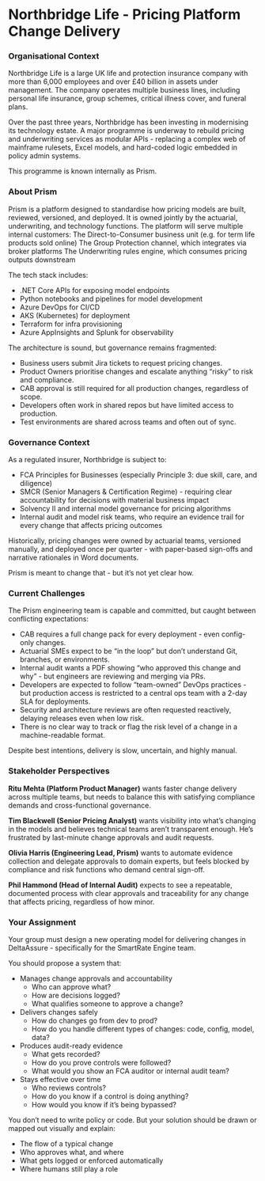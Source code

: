 # Northbridge Life - Pricing Platform Change Delivery

### Organisational Context

Northbridge Life is a large UK life and protection insurance company with more than 6,000 employees and over £40 billion in assets under management. The company operates multiple business lines, including personal life insurance, group schemes, critical illness cover, and funeral plans.

Over the past three years, Northbridge has been investing in modernising its technology estate. A major programme is underway to rebuild pricing and underwriting services as modular APIs - replacing a complex web of mainframe rulesets, Excel models, and hard-coded logic embedded in policy admin systems.

This programme is known internally as Prism.

### About Prism
Prism is a platform designed to standardise how pricing models are built, reviewed, versioned, and deployed. It is owned jointly by the actuarial, underwriting, and technology functions. The platform will serve multiple internal customers:
The Direct-to-Consumer business unit (e.g. for term life products sold online)
The Group Protection channel, which integrates via broker platforms
The Underwriting rules engine, which consumes pricing outputs downstream

The tech stack includes:

- .NET Core APIs for exposing model endpoints
- Python notebooks and pipelines for model development
- Azure DevOps for CI/CD
- AKS (Kubernetes) for deployment
- Terraform for infra provisioning
- Azure AppInsights and Splunk for observability


The architecture is sound, but governance remains fragmented:

- Business users submit Jira tickets to request pricing changes.
- Product Owners prioritise changes and escalate anything “risky” to risk and compliance.
- CAB approval is still required for all production changes, regardless of scope.
- Developers often work in shared repos but have limited access to production.
- Test environments are shared across teams and often out of sync.

### Governance Context

As a regulated insurer, Northbridge is subject to:

- FCA Principles for Businesses (especially Principle 3: due skill, care, and diligence)
- SMCR (Senior Managers & Certification Regime) - requiring clear accountability for decisions with material business impact
- Solvency II and internal model governance for pricing algorithms
- Internal audit and model risk teams, who require an evidence trail for every change that affects pricing outcomes

Historically, pricing changes were owned by actuarial teams, versioned manually, and deployed once per quarter - with paper-based sign-offs and narrative rationales in Word documents.

Prism is meant to change that - but it’s not yet clear how.

### Current Challenges

The Prism engineering team is capable and committed, but caught between conflicting expectations:

- CAB requires a full change pack for every deployment - even config-only changes.
- Actuarial SMEs expect to be “in the loop” but don’t understand Git, branches, or environments.
- Internal audit wants a PDF showing “who approved this change and why” - but engineers are reviewing and merging via PRs.
- Developers are expected to follow “team-owned” DevOps practices - but production access is restricted to a central ops team with a 2-day SLA for deployments.
- Security and architecture reviews are often requested reactively, delaying releases even when low risk.
- There is no clear way to track or flag the risk level of a change in a machine-readable format.

Despite best intentions, delivery is slow, uncertain, and highly manual.

### Stakeholder Perspectives

**Ritu Mehta (Platform Product Manager)** wants faster change delivery across multiple teams, but needs to balance this with satisfying compliance demands and cross-functional governance.


**Tim Blackwell (Senior Pricing Analyst)** wants visibility into what’s changing in the models and believes technical teams aren’t transparent enough. He’s frustrated by last-minute change approvals and audit requests.


**Olivia Harris (Engineering Lead, Prism)** wants to automate evidence collection and delegate approvals to domain experts, but feels blocked by compliance and risk functions who demand central sign-off.

**Phil Hammond (Head of Internal Audit)** expects to see a repeatable, documented process with clear approvals and traceability for any change that affects pricing, regardless of how minor.


### Your Assignment
Your group must design a new operating model for delivering changes in DeltaAssure - specifically for the SmartRate Engine team.

You should propose a system that:

- Manages change approvals and accountability
    - Who can approve what?
    - How are decisions logged?
    - What qualifies someone to approve a change?
- Delivers changes safely
    - How do changes go from dev to prod?
    - How do you handle different types of changes: code, config, model, data?
- Produces audit-ready evidence
    - What gets recorded?
    - How do you prove controls were followed?
    - What would you show an FCA auditor or internal audit team?
- Stays effective over time
    - Who reviews controls?
    - How do you know if a control is doing anything?
    - How would you know if it’s being bypassed?

You don’t need to write policy or code. But your solution should be drawn or mapped out visually and explain:

- The flow of a typical change
- Who approves what, and where
- What gets logged or enforced automatically
- Where humans still play a role
